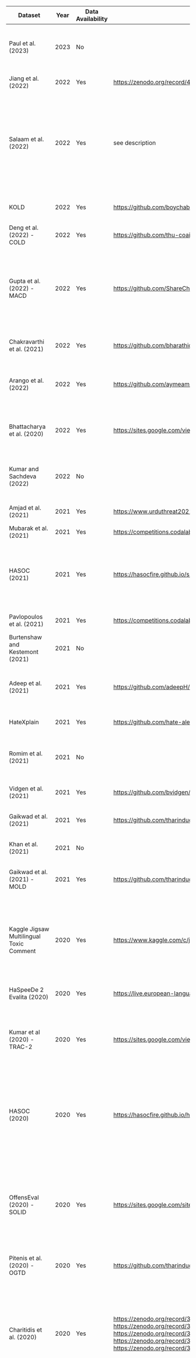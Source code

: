 |Dataset                                                                                                                                                           |Year|Data Availability                                                                                                                                                                           |Data Link                                                                       |Paper Name|Citation                                                                                                                          |Abuse Type|Data Platform                                                                                                                 |Code-mixed?                                                 |# Instances|Language                                                                    |Language Family                           |Label                                                                                                                                                                                                                                                                                                                                   |
|------------------------------------------------------------------------------------------------------------------------------------------------------------------|----|--------------------------------------------------------------------------------------------------------------------------------------------------------------------------------------------|--------------------------------------------------------------------------------|----------|----------------------------------------------------------------------------------------------------------------------------------|----------|------------------------------------------------------------------------------------------------------------------------------|------------------------------------------------------------|-----------|----------------------------------------------------------------------------|------------------------------------------|----------------------------------------------------------------------------------------------------------------------------------------------------------------------------------------------------------------------------------------------------------------------------------------------------------------------------------------|
|Paul et al. (2023)                                                                                                                                                |2023|No                                                                                                                                                                                          |                                                                                |COVID-19 and cyberbullying: deep ensemble model to identify cyberbullying from code-switched languages during the pandemic|10                                                                                                                                |cyberbullying|Twitter                                                                                                                       |Yes                                                         |22000      |English, Hindi                                                              |Indo-European -> English, Indo-European -> Hindi|bully and nonbully                                                                                                                                                                                                                                                                                                                      |
|Jiang et al. (2022)                                                                                                                                               |2022|Yes                                                                                                                                                                                         |https://zenodo.org/record/4773875                                               |SWSR: A Chinese dataset and lexicon for online sexism detection|26                                                                                                                                |sexism/misogyny|Weibo                                                                                                                         |No                                                          |8969       |Chinese                                                                     |Sino-Tibetan -> Chinese                   |sexist, non-sexist                                                                                                                                                                                                                                                                                                                      |
|Salaam et al. (2022)                                                                                                                                              |2022|Yes                                                                                                                                                                                         |see description                                                                 |Offensive Content Detection via Synthetic Code-Switched Text|0                                                                                                                                 |offensive |-                                                                                                                             |Yes                                                         |37221      |English, French, German, Spanish                                            |Indo-European -> English, Indo-European -> Italic -> French, Indo-European -> Spanish, Indo-European->Germanic|offensive or not                                                                                                                                                                                                                                                                                                                        |
|KOLD                                                                                                                                                              |2022|Yes                                                                                                                                                                                         |https://github.com/boychaboy/KOLD                                               |KOLD: Korean Offensive Language Dataset|1                                                                                                                                 |offensive |NAVER news, Youtube                                                                                                           |No                                                          |40429      |Korean                                                                      |Koreanic -> Korean                        |Offensive/Not  if Offensive → Untargeted (UNT)/Individual (IND)/Group (GRP)/Others (OTH)               if GRP → Gender & Sexual Orientation/Race, Ethnicity & Nationality/Political         Affiliation/Religion/Miscellaneous                                                                                                          |
|Deng et al. (2022) - COLD                                                                                                                                         |2022|Yes                                                                                                                                                                                         |https://github.com/thu-coai/COLDataset                                          |COLD: A Benchmark for Chinese Offensive Language Detection|13                                                                                                                                |offensive |Weibo, Zhihu                                                                                                                  |No                                                          |37480      |Chinese                                                                     |Sino-Tibetan -> Chinese                   |binary offensive label fine-grained level with four categories: attacking individuals, attacking groups, anti-bias and other non-offensive.                                                                                                                                                                                             |
|Gupta et al. (2022) - MACD                                                                                                                                        |2022|Yes                                                                                                                                                                                         |https://github.com/ShareChatAI/MACD                                             |MACD: MultilingualMultilingual Abusive Comment Detection at Scale for Indic Languages|0                                                                                                                                 |abusive   |ShareChat                                                                                                                     |Yes                                                         |92881      |Hindi, Kannada, Malayalam, Tamil, Telugu                                    |Dravidian -> Kannada, Dravidian -> Malayalam, Dravidian -> Tamil, Dravidian -> Telugu, Indo-European -> Hindi|binary labels (abusive and non-abusive) representing                                                                                                                                                                                                                                                                                    |
|Chakravarthi et al. (2021)                                                                                                                                        |2022|Yes                                                                                                                                                                                         |https://github.com/bharathichezhiyan/DravidianCodeMix-Dataset                   |DravidianCodeMix: sentiment analysis and offensive language identification dataset for Dravidian languages in code-mixed text|36                                                                                                                                |offensive |Youtube                                                                                                                       |Yes                                                         |60000      |Dravidian                                                                   |Dravidian -> Tamil                        |Not Offensive Offensive Untargeted Offensive Targeted Individual Offensive Targeted Group Offensive Targeted Other Not in indented language (: If the comment is not in the intended language)                                                                                                                                          |
|Arango et al. (2022)                                                                                                                                              |2022|Yes                                                                                                                                                                                         |https://github.com/aymeam/Datasets-for-Hate-Speech-Detection                    |Multilingual Resources for Offensive Language Detection|3                                                                                                                                 |offensive |Twitter                                                                                                                       |No                                                          |9834       |Spanish                                                                     |Indo-European -> Spanish                  |Some of the labels in the final dataset encompass different types of offensive content → hate speech, unintended profanity/vulgarity, insult/appellation, intentional profanity/vulgarity The other labels are not directly related to the offensive phenomenon, but help contextualize the messages and generalize the dataset.        |
|Bhattacharya et al. (2020)                                                                                                                                        |2022|Yes                                                                                                                                                                                         |https://sites.google.com/view/trac2/shared-task                                 |Developing a Multilingual Annotated Corpus of Misogyny and Aggression|66                                                                                                                                |aggressiveness, sexism/misogyny|Youtube                                                                                                                       |No                                                          |25000      |Bangla, Hindi                                                               |Indo-European -> Bangali, Indo-European -> Hindi|aggression (overtly aggressive, covertly aggressive, and non-aggressive) misogyny (gendered and non-gendered)                                                                                                                                                                                                                           |
|Kumar and Sachdeva (2022)                                                                                                                                         |2022|No                                                                                                                                                                                          |                                                                                |Multi-input integrative learning using deep neural networks and transfer learning for cyberbullying detection in real-time code-mix data|35                                                                                                                                |cyberbullying|Facebook, Twitter                                                                                                             |Yes                                                         |6500       |English, Hindi                                                              |Indo-European -> English, Indo-European -> Hindi|cyberbullying and non-bullying                                                                                                                                                                                                                                                                                                          |
|Amjad et al. (2021)                                                                                                                                               |2021|Yes                                                                                                                                                                                         |https://www.urduthreat2021.cicling.org/                                         |UrduThreat@ FIRE2021: Shared Track on Abusive Threat Identification in Urdu|20                                                                                                                                |abusive   |Twitter                                                                                                                       |No                                                          |8400       |Urdu                                                                        |Indo-European -> Urdu                     |Two dataset:  one →abusive/non abusive  another → Threatening and Non-Threatening                                                                                                                                                                                                                                                       |
|Mubarak et al. (2021)                                                                                                                                             |2021|Yes                                                                                                                                                                                         |https://competitions.codalab.org/competitions/22825                             |Arabic Offensive Language on Twitter: Analysis and Experiments|119                                                                                                                               |offensive |Twitter                                                                                                                       |No                                                          |10000      |Arabic                                                                      |Afro-Asiatic -> Arabic                    |Offensive / Clean  if Offensive → Vulgar/ Heat Speech                                                                                                                                                                                                                                                                                   |
|HASOC (2021)                                                                                                                                                      |2021|Yes                                                                                                                                                                                         |https://hasocfire.github.io/submission/leaderboard.html                         |Overview of the HASOC Subtrack at FIRE 2021: Hate Speech and Offensive Content Identification in English and Indo-Aryan Languages and Conversational Hate Speech|94                                                                                                                                |hate speech, offensive|Twitter                                                                                                                       |No                                                          |13755      |English, Hindi, Marathi                                                     |Indo-European -> English, Indo-European -> Hindi, Indo-European -> Indo-Iranian -> Marathi|Task A : HOF - Hate and Offensive / NOT - Non Hate-Offensive  Task B → fine-grained classification for task A if HOF                HATE - Hate speech                OFFN - Offensive                PRFN - Profane                                                                                                                    |
|Pavlopoulos et al. (2021)                                                                                                                                         |2021|Yes                                                                                                                                                                                         |https://competitions.codalab.org/competitions/25623                             |SemEval-2021 Task 5: Toxic Spans Detection|92                                                                                                                                |toxic     |Civil Comments                                                                                                                |No                                                          |10629      |English                                                                     |Indo-European -> English                  |toxic or not if toxic →insult, threat, profanity                                                                                                                                                                                                                                                                                        |
|Burtenshaw and Kestemont (2021)                                                                                                                                   |2021|No                                                                                                                                                                                          |                                                                                |A Dutch Dataset for Cross-lingual Multilabel Toxicity Detection|2                                                                                                                                 |toxic     |Ask.fm                                                                                                                        |No                                                          |10189      |Dutch                                                                       |Indo-European -> Dutch                    |TOXICITY SEVERE_TOXICITY IDENTITY_ATTACK INSULT PROFANITY THREAT                                                                                                                                                                                                                                                                        |
|Adeep et al. (2021)                                                                                                                                               |2021|Yes                                                                                                                                                                                         |https://github.com/adeepH/Dravidian-OLI                                         |Offensive Language Identification in Low-resourced Code-mixed Dravidian languages using Pseudo-labeling|22                                                                                                                                |offensive |Youtube                                                                                                                       |Yes                                                         |71691      |Kannada, Malayalam, Tamil                                                   |Dravidian -> Kannada, Dravidian -> Malayalam, Dravidian -> Tamil|Not-Offensive (NO) Offensive-Targeted-Insult-Individual OTI): Offensive-Targeted-Insult-Group (OTG) Offensive-Targeted-Insult-Other (OTO) Offensive-Untargeted (OU) Others                                                                                                                                                              |
|HateXplain                                                                                                                                                        |2021|Yes                                                                                                                                                                                         |https://github.com/hate-alert/HateXplain                                        |HateXplain: A Benchmark Dataset for Explainable Hate Speech Detection|269                                                                                                                               |hate speech|Gab, Twitter                                                                                                                  |No                                                          |20148      |English                                                                     |Indo-European -> English                  |hateful/offensive/normal                                                                                                                                                                                                                                                                                                                |
|Romim et al. (2021)                                                                                                                                               |2021|No                                                                                                                                                                                          |                                                                                |Hate Speech detection in the Bengali language: A dataset and its baseline evaluation|46                                                                                                                                |hate speech|Facebook, Youtube                                                                                                             |No                                                          |30000      |Bengali                                                                     |Indo-European -> Bangali                  |Sports  → (Hate speech /Not hate speech)  Entertainment → (Hate speech /Not hate speech)  Crime → (Hate speech /Not hate speech)  Religion → (Hate speech /Not hate speech)  Politics → (Hate speech /Not hate speech)  Celebrity → (Hate speech /Not hate speech)  Meme, TikTok and others → (Hate speech /Not hate speech)            |
|Vidgen et al. (2021)                                                                                                                                              |2021|Yes                                                                                                                                                                                         |https://github.com/bvidgen/Dynamically-Generated-Hate-Speech-Dataset            |Learning from the Worst: Dynamically Generated Datasets to Improve Online Hate Detection|92                                                                                                                                |hate speech|open-source platform                                                                                                          |No                                                          |41255      |English                                                                     |Indo-European -> English                  |Hate / Not Hate if Hate → Not given/Animosity/Dehumanization/Derogation/Support/Threatening                                                                                                                                                                                                                                             |
|Gaikwad et al. (2021)                                                                                                                                             |2021|Yes                                                                                                                                                                                         |https://github.com/tharindudr/MOLD                                              |Cross-lingual Offensive Language Identification for Low Resource Languages: The Case of Marathi|44                                                                                                                                |offensive |Twitter                                                                                                                       |No                                                          |2499       |Marathi                                                                     |Indo-European -> Indo-Iranian -> Marathi  |offensive (OFF)/ non-offensive (NOT) if OFF → targeted insult or thread                untargeted profanity Offensive language target identification: individual vs. group vs. other                                                                                                                                                    |
|Khan et al. (2021)                                                                                                                                                |2021|No                                                                                                                                                                                          |                                                                                |Hate Speech Detection in Roman Urdu|28                                                                                                                                |hate speech, offensive|Twitter                                                                                                                       |No                                                          |5000       |Roman Urdu                                                                  |Indo-European -> Roman Urdu               |Neutral/Hate Speech/Offensive                                                                                                                                                                                                                                                                                                           |
|Gaikwad et al. (2021) - MOLD                                                                                                                                      |2021|Yes                                                                                                                                                                                         |https://github.com/tharindudr/MOLD                                              |          |39                                                                                                                                |offensive |Twitter                                                                                                                       |No                                                          |2500       |Marathi                                                                     |Indo-European -> Indo-Iranian -> Marathi  |Level A: Offensive language identification: offensive (OFF) vs. non-offensive (NOT)  Level B: Categorization of offensive language: targeted insult or thread vs. untargeted profanity.  Level C: Offensive language target identification: individual vs. group vs. other.                                                             |
|Kaggle Jigsaw Multilingual Toxic Comment                                                                                                                          |2020|Yes                                                                                                                                                                                         |https://www.kaggle.com/c/jigsaw-multilingual-toxic-comment-classification       |          |                                                                                                                                  |toxic     |Civil Comments, Wikipedia                                                                                                     |No                                                          |2171829    |English, Portuguese, Spanish, Turkish                                       |Indo-European -> English, Indo-European -> Portuguese, Indo-European -> Spanish, Turkic -> Turkish|toxic comment • toxic • severe_toxic • obscene • threat • insult • identity_hate  unintened bias • severe_toxicity • obscene • threat • insult • identity_attack • sexual_explicit                                                                                                                                                      |
|HaSpeeDe 2 Evalita (2020)                                                                                                                                         |2020|Yes                                                                                                                                                                                         |https://live.european-language-grid.eu/catalogue/corpus/7498                    |HaSpeeDe 2 @ EVALITA2020: Overview of the EVALITA 2020 Hate Speech Detection Task|56                                                                                                                                |hate speech|Twitter                                                                                                                       |No                                                          |12081      |Italian                                                                     |Indo-European -> Italian                  |Hate Speech (binary) Stereotype (binary) Nominal Utterances (binary)                                                                                                                                                                                                                                                                    |
|Kumar et al (2020) - TRAC-2                                                                                                                                       |2020|Yes                                                                                                                                                                                         |https://sites.google.com/view/trac2/shared-task                                 |https://aclanthology.org/2020.trac-1.1.pdf|109                                                                                                                               |aggressiveness|Youtube                                                                                                                       |No                                                          |15000      |Bengali, English, Hindi                                                     |Indo-European -> Bangali, Indo-European -> English, Indo-European -> Hindi|Task A Overtly Aggressive (OAG) Covertly Aggressive (CAG) Non-Aggressive (NAG) Task B gendered (GEN) non-gendered (NGEN)                                                                                                                                                                                                                |
|HASOC (2020)                                                                                                                                                      |2020|Yes                                                                                                                                                                                         |https://hasocfire.github.io/hasoc/2020/dataset.html                             |Overview of the HASOC Track at FIRE 2020: Hate Speech and Offensive Language Identification in Tamil, Malayalam, Hindi, English and German|122                                                                                                                               |offensive |Twitter, Youtube                                                                                                              |Yes                                                         |15047      |English, German, Hindi, Malayalam, Tamil                                    |Dravidian -> Malayalam, Dravidian -> Tamil, Indo-European -> English, Indo-European -> Hindi, Indo-European->Germanic|NOT: Non Hate-Offensive HOF: Hate and Offensive if HOF → HATE: Hate speech/ OFFN: Offensive/PRFN: Profane                                                                                                                                                                                                                               |
|OffensEval (2020) - SOLID                                                                                                                                         |2020|Yes                                                                                                                                                                                         |https://sites.google.com/site/offensevalsharedtask/home                         |https://aclanthology.org/2020.semeval-1.188.pdf|399                                                                                                                               |offensive |Twitter                                                                                                                       |No                                                          |9000000    |Arabic, Danish, English, Greek, Turkish                                     |Afro-Asiatic -> Arabic, Indo-European -> Danish, Indo-European -> English, Indo-European -> Greek, Turkic -> Turkish|A: Offensive Language Detection(offensive/ not offensive) B: Categorization of Offensive Language (Is the offensive text targeted (TIN) or untargeted (UNT)) C: Offensive Language Target Identification(individual/group/other)                                                                                                        |
|Pitenis et al. (2020) - OGTD                                                                                                                                      |2020|Yes                                                                                                                                                                                         |https://github.com/tharindudr/aggression-detection-greek                        |Offensive Language Identification in Greek|126                                                                                                                               |offensive |Twitter                                                                                                                       |No                                                          |4779       |Greek                                                                       |Indo-European -> Greek                    |offensive (binary)                                                                                                                                                                                                                                                                                                                      |
|Charitidis et al. (2020)                                                                                                                                          |2020|Yes                                                                                                                                                                                         |https://zenodo.org/record/3520152#.XcL0OnUzY5k https://zenodo.org/record/3520156#.XcL04XUzY5k  https://zenodo.org/record/3520148#.XcL04XUzY5k  https://zenodo.org/record/3520150#.XcL1C3UzY5k  https://zenodo.org/record/3520157#.XcL1G3UzY5k|Towards countering hate speech against journalists on social media|40                                                                                                                                |hate speech|Twitter                                                                                                                       |No                                                          |264035     |English, French, German, Greek, Spanish                                     |Indo-European -> English, Indo-European -> Greek, Indo-European -> Italic -> French, Indo-European -> Spanish, Indo-European->Germanic|Hate Positive /Negative                                                                                                                                                                                                                                                                                                                 |
|XHATE-999                                                                                                                                                         |2020|Yes                                                                                                                                                                                         |https://github.com/codogogo/xhate                                               |https://aclanthology.org/2020.coling-main.559.pdf|49                                                                                                                                |abusive, hate speech|Facebook, Fox news, Twitter, Wikipedia                                                                                        |No                                                          |109955     |Albanian, Croatian, English, German, Russian, Turkish                       |Indo-European -> Albanian, Indo-European -> Croatian, Indo-European -> English, Indo-European -> Russian, Indo-European->Germanic, Turkic -> Turkish|abusive vs. non-abusive                                                                                                                                                                                                                                                                                                                 |
|Shekhar et al. (2020)                                                                                                                                             |2020|No                                                                                                                                                                                          |                                                                                |Automating News Comment Moderation with Limited Resources: Benchmarking in Croatian and Estonian|12                                                                                                                                |offensive |24sata, Eesti Ekspress, Veˇcernji List                                                                                        |No                                                          |62600000   |Croatian, Estonian                                                          |Indo-European -> Croatian, Uralic -> Estonian|Disallowed content, Threats, Hate speech, Obscenity, Deception & trolling, Vulgarity, Language, Abuse                                                                                                                                                                                                                                   |
|Akhter et al. (2020)                                                                                                                                              |2020|Yes                                                                                                                                                                                         |https://github.com/pervezbcs/Urdu-Abusive-Dataset                               |Automatic Detection of Offensive Language for Urdu and Roman Urdu|52                                                                                                                                |abusive, offensive|Youtube                                                                                                                       |No                                                          |12171      |Roman Urdu, Urdu                                                            |Indo-European -> Urdu                     |Binary  offensive /non offensive                                                                                                                                                                                                                                                                                                        |
|Kaggle Korean Hate Speech Dataset                                                                                                                                 |2020|Yes                                                                                                                                                                                         |https://www.kaggle.com/datasets/captainnemo9292/korean-hate-speech-dataset      |          |                                                                                                                                  |hate speech|alt-right website                                                                                                             |No                                                          |189995     |Korean                                                                      |Koreanic -> Korean                        |0 for hate speech, 1 for normal                                                                                                                                                                                                                                                                                                         |
|Rizwan et al. (2020)                                                                                                                                              |2020|Yes                                                                                                                                                                                         |https://paperswithcode.com/dataset/rushold                                      |Hate speech and offensive language detection in Roman Urdu|45                                                                                                                                |hate speech, offensive|Twitter                                                                                                                       |No                                                          |10012      |Roman Urdu                                                                  |Indo-European -> Roman Urdu               |1) Abusive/Offensive 2)Profane 3) Sexism 4) Religious 5) Neutral                                                                                                                                                                                                                                                                        |
|Kennedy et al. (2020)                                                                                                                                             |2020|Yes                                                                                                                                                                                         |https://github.com/BrendanKennedy/contextualizing-hate-speech-models-with-explanations|Contextualizing Hate Speech Classifiers with Post-hoc Explanation|118                                                                                                                               |hate speech|Gab                                                                                                                           |No                                                          |27655      |English                                                                     |Indo-European -> English                  |Hate (binary)                                                                                                                                                                                                                                                                                                                           |
|Çöltekin (2020)                                                                                                                                                   |2020|Yes                                                                                                                                                                                         |https://coltekin.github.io/offensive-turkish/                                   |A Corpus of Turkish Offensive Language on Social Media|125                                                                                                                               |offensive |Twitter                                                                                                                       |No                                                          |36232      |Turkish                                                                     |Turkic -> Turkish                         |offensive/Not offensive  if offensive → Non target/target                        if target → group/ individual /other                                                                                                                                                                                                                   |
|Sigurbergsson and Derczynski (2020)                                                                                                                               |2020|Yes                                                                                                                                                                                         |https://paperswithcode.com/dataset/dkhate                                       |Offensive Language and Hate Speech Detection for Danish|145                                                                                                                               |abusive, offensive|Facebook, Reddit, Twitter                                                                                                     |No                                                          |3600       |Danish                                                                      |Indo-European -> Danish                   |Offensive language → NOT OFF If OFF→ Automatic categorization of offensive language types→Targeted Insult (TIN) /Untargeted (UNT) if TIN → Individual group or other                                                                                                                                                                    |
|Adeep et al. (2020)?                                                                                                                                              |2020|No                                                                                                                                                                                          |                                                                                |KanCMD: Kannada CodeMixed Dataset for Sentiment Analysis and Offensive Language Detection|95                                                                                                                                |offensive |Youtube                                                                                                                       |Yes                                                         |7671       |Kannada                                                                     |Dravidian -> Tamil                        |Sentiment Analysis: Positive state/ Negative state/ Mixed feelings/ Neutral state/ Not in intended language  Offensive Language Identification: Not Offensive/Offensive Untargeted/Offensive Targeted Individual/Offensive Targeted Group/ Offensive Targeted Other/  Not in intended language                                          |
|Kaggle Russian Language Toxic Comments Dataset                                                                                                                    |2019|Yes                                                                                                                                                                                         |https://www.kaggle.com/datasets/blackmoon/russian-language-toxic-comments       |Kaggle Russian Language Toxic Comments Dataset|                                                                                                                                  |toxic     |2ch                                                                                                                           |No                                                          |14412      |Russian                                                                     |Indo-European -> Russian                  |toxic or non-toxic                                                                                                                                                                                                                                                                                                                      |
|GermEval (2019)                                                                                                                                                   |2019|Yes                                                                                                                                                                                         |https://fz.h-da.de/iggsa/data                                                   |Overview of GermEval Task 2, 2019 shared task on the identification of offensive language|100                                                                                                                               |offensive |Twitter                                                                                                                       |No                                                          |7025       |German                                                                      |Indo-European->Germanic                   |OTHER OFFENSE → ABUSE/INSULT/PROFANITY/OTHER                                                                                                                                                                                                                                                                                            |
|OffensEval (2019) - OLID                                                                                                                                          |2019|Yes                                                                                                                                                                                         |https://aclanthology.org/N19-1144/                                              |SemEval-2019 Task 6: Identifying and Categorizing Offensive Language in Social Media (OffensEval) / Predicting the Type and Target of Offensive Posts in Social Media|664                                                                                                                               |offensive |Twitter                                                                                                                       |No                                                          |14000      |English                                                                     |Indo-European -> English                  |a: Offensive Language Detection (binary) b: Categorization of Offensive Language (Targeted Insult/untargeted) c: Offensive Language Target Identification (individual/group)                                                                                                                                                            |
|PolEval (2019)                                                                                                                                                    |2019|Yes                                                                                                                                                                                         |https://github.com/ptaszynski/cyberbullying-Polish                              |Results of the PolEval 2019 Shared Task 6 : first dataset and Open Shared Task for automatic cyberbullying detection in Polish Twitter|13                                                                                                                                |cyberbullying, toxic|Twitter                                                                                                                       |No                                                          |11041      |Polish                                                                      |Indo-European -> Polish                   |Not harmful harmful → cyberbullying                    hate-speech                   other harmful                                                                                                                                                                                                                                      |
|HASOC (2019)                                                                                                                                                      |2019|Yes                                                                                                                                                                                         |https://hasocfire.github.io/hasoc/2019/dataset.html                             |Overview of the HASOC track at FIRE 2019: Hate Speech and Offensive Content Identification in Indo-European Languages|69                                                                                                                                |hate speech, offensive|Facebook, Twitter                                                                                                             |No                                                          |17657      |English, German, Hindi                                                      |Indo-European -> English, Indo-European -> Hindi, Indo-European->Germanic|1. SUB-TASK A: classification of Hate Speech (HOF) and non-offensive content. → (NOT) Non Hate-Offensive/(HOF) Hate and Offensive 2. SUB-TASK B: If the post is HOF, sub-task B is used to identify the type of hate.→ (HATE) Hate speech/(OFFN) Offensive/(PRFN) Profane 3. SUB-TASK C: it decides the target of the post.→ Targeted Insult (TIN)/Untargeted (UNT)|
|HatEval (2019)                                                                                                                                                    |2019|Yes                                                                                                                                                                                         |http://hatespeech.di.unito.it/hateval.html                                      |          |723                                                                                                                               |aggressiveness, hate speech|Twitter                                                                                                                       |No                                                          |19600      |English, Spanish                                                            |Indo-European -> English, Indo-European -> Spanish|Hate speech (binary);  Target Range(TR) - generic or individual;  Aggressiveness (binary)                                                                                                                                                                                                                                               |
|FRENK (2021)                                                                                                                                                      |2019|No                                                                                                                                                                                          |                                                                                |The FRENK Datasets of Socially Unacceptable Discourse in Slovene and English|33                                                                                                                                |offensive |Facebook                                                                                                                      |Yes                                                         |22877      |English, Slovene                                                            |Indo-European -> English, Indo-European -> Slovene|Is this SUD aimed at someone’s background?          YES: Are there elements of violence?                    YES: background, violence                    NO: background, offensive speech          NO: Is this SUD aimed towards individuals or other groups?                 YES: Are there elements of violence?                         YES: other, threat                         NO: other, offensive speech                 NO: Is the speech unacceptable?                        YES: inappropriate speech                         NO: acceptable speech  Acceptable  Background, violence  Background, offensive  Other, offensive  Other, offensive |
|Arata (2019)                                                                                                                                                      |2019|No                                                                                                                                                                                          |                                                                                |Study on change of detection accuracy over time in cyberbullying detection|                                                                                                                                  |cyberbullying|Twitter                                                                                                                       |No                                                          |4096       |Japanese                                                                    |Japonic -> Japanese                       |1,0                                                                                                                                                                                                                                                                                                                                     |
|Arango et al. (2019)                                                                                                                                              |2019|Yes                                                                                                                                                                                         |https://github.com/aymeam/User_distribution_experiments                         |Hate Speech Detection is Not as Easy as You May Think: A Closer Look at Model Validation|170                                                                                                                               |hate speech|Twitter                                                                                                                       |No                                                          |14949      |English                                                                     |Indo-European -> English                  |                                                                                                                                                                                                                                                                                                                                        |
|Ibrohim and Budi (2019)                                                                                                                                           |2019|Yes                                                                                                                                                                                         |https://github.com/okkyibrohim/id-multi-label-hate-speech-and-abusive-language-detection|Multi-label Hate Speech and Abusive Language Detection in Indonesian Twitter|167                                                                                                                               |abusive, hate speech|Twitter                                                                                                                       |No                                                          |5561       |Indonesian                                                                  |Austronesian -> Indonesian                |• HS : hate speech label; • Abusive : abusive language label; • HS_Individual : hate speech targeted to an individual; • HS_Group : hate speech targeted to a group; • HS_Religion : hate speech related to religion/creed; • HS_Race : hate speech related to race/ethnicity; • HS_Physical : hate speech related to physical/disability; • HS_Gender : hate speech related to gender/sexual orientation; • HS_Gender : hate related to other invective/slander; • HS_Weak : weak hate speech; • HS_Moderate : moderate hate speech; • HS_Strong : strong hate speech.|
|Mulki et al. (2019)                                                                                                                                               |2019|No                                                                                                                                                                                          |                                                                                |https://aclanthology.org/W19-3512.pdf|118                                                                                                                               |abusive, hate speech, toxic|Twitter                                                                                                                       |No                                                          |5846       |Arabic                                                                      |Afro-Asiatic -> Arabic                    |Normal/Abusive/Hate                                                                                                                                                                                                                                                                                                                     |
|Pereira-Kohatsu et al. (2019)                                                                                                                                     |2019|Yes                                                                                                                                                                                         |https://zenodo.org/record/2592149                                               |Detecting and Monitoring Hate Speech in Twitter|79                                                                                                                                |hate speech|Twitter                                                                                                                       |No                                                          |6000       |Spanish                                                                     |Indo-European -> Spanish                  |                                                                                                                                                                                                                                                                                                                                        |
|Fortuna et al. (2019)                                                                                                                                             |2019|Yes                                                                                                                                                                                         |https://github.com/paulafortuna/SemEval_2019_public                             |A Hierarchically-Labeled Portuguese Hate Speech Dataset|80                                                                                                                                |hate speech, offensive|Twitter                                                                                                                       |No                                                          |5668       |Portuguese                                                                  |Indo-European -> Portuguese               |Hate/Non Hate → non expert if Hate → then expert annotated with 81 hate categories                                                                                                                                                                                                                                                      |
|Chung et al. (2019) - CONAN                                                                                                                                       |2019|Yes                                                                                                                                                                                         |https://github.com/marcoguerini/CONAN                                           |CONAN - COunter NArratives through Nichesourcing: a Multilingual Dataset of Responses to Fight Online Hate Speech|136                                                                                                                               |hate speech|Twitter                                                                                                                       |No                                                          |4078       |English, French, Italian                                                    |Indo-European -> English, Indo-European -> Italian, Indo-European -> Italic -> French|CULTURE, criticizing Islamic culture or particular aspects such as religious events or clothes; ECONOMICS, hate statements about Muslims taking European workplaces or not contributing economically to the society;  CRIMES, hate statements about Muslims committing actions against the law; RAPISM, a very frequent topic in hate speech, for this reason it has been isolated from the previous category;  TERRORISM, accusing Muslims of being terrorists, killers, preparing attacks;  WOMEN OPPRESSION, criticizing Muslims for their behavior against women; HISTORY, stating that we should hate Muslims because of historical events; OTHER/GENERIC, everything that does not fall|
|Ousidhoum et al. (2019)                                                                                                                                           |2019|Yes                                                                                                                                                                                         |https://github.com/HKUST-KnowComp/MLMA_hate_speech                              |          |190                                                                                                                               |hate speech|Twitter                                                                                                                       |No                                                          |13014      |Arabic, English, French                                                     |Afro-Asiatic -> Arabic, Indo-European -> English, Indo-European -> Italic -> French|1. Directness (binary) 2. Hostility       a. Abusive      b. hateful       c. Disrespectful      d. fearful       e. normal 3. Target     a. Origin     b. gender     c. sex orient     d. religion      e. disability     f. other 4. Group     a . Individual     b. other     c. women      d. specNeeds     e. African   5.annotator     a. Disgust      b. shock      c. anger     d. sadness     e. fear     f. confusion      g. Indifference |
|Chiril et al. (2019)                                                                                                                                              |2019|No                                                                                                                                                                                          |                                                                                |          |22                                                                                                                                |sexism/misogyny|Twitter                                                                                                                       |No                                                          |3085       |French                                                                      |Indo-European -> Italic -> French         |sexist or non sexist                                                                                                                                                                                                                                                                                                                    |
|Mathur et al. (2018) - HOT                                                                                                                                        |2018|Yes                                                                                                                                                                                         |www.github.com/pmathur5k10/ Hinglish-Offensive-Text-Classification              |Did you offend me? Classification of Offensive Tweets in Hinglish Language|95                                                                                                                                |abusive, hate speech, offensive|Twitter                                                                                                                       |No                                                          |17698      |English, Hindi                                                              |Indo-European -> English, Indo-European -> Hindi|Non-offensive Abusive Hate-inducing                                                                                                                                                                                                                                                                                                     |
|Kumar et al. (2018) - TRAC-1                                                                                                                                      |2018|Yes                                                                                                                                                                                         |https://sites.google.com/view/trac1/shared-task?authuser=0                      |https://aclanthology.org/L18-1226.pdf|149                                                                                                                               |aggressiveness|Facebook, Twitter                                                                                                             |Yes                                                         |39000      |English, Hindi                                                              |Indo-European -> English, Indo-European -> Hindi|1:Overtly Aggressive  2:Covertly Aggressive 3:Non Aggressive For 1 and 2: Discursive Role → attack/defend/Abet Discursive effect → Physical Threat, Sexual Aggression, Gendered Aggression, Racial Aggression, Communal Aggression, Casteist Aggression, Political Aggression, Geographical Aggression, General Non-threatening Aggression, Curse / abuse   |
|GermEval (2018)                                                                                                                                                   |2018|Yes                                                                                                                                                                                         |https://projects.cai.fbi.h-da.de/iggsa/                                         |          |287                                                                                                                               |hate speech, offensive|Twitter                                                                                                                       |No                                                          |8541       |German                                                                      |Indo-European->Germanic                   |offensive (binary) ABUSE INSULT PROFANITY OTHER other                                                                                                                                                                                                                                                                                   |
|HaSpeeDe Evalita (2018)                                                                                                                                           |2018|Yes                                                                                                                                                                                         |http://www.di.unito.it/~tutreeb/haspeede-evalita18/                             |          |173                                                                                                                               |hate speech|Facebook, Twitter                                                                                                             |No                                                          |4000       |Italian                                                                     |Indo-European -> English, Indo-European -> Italian|Hate speech (binary)                                                                                                                                                                                                                                                                                                                    |
|AMI IberEval                                                                                                                                                      |2018|Yes                                                                                                                                                                                         |https://sites.google.com/view/ibereval-2018                                     |Overview of the Task on Automatic Misogyny Identification at IberEval 2018|214                                                                                                                               |sexism/misogyny|Twitter                                                                                                                       |No                                                          |8115       |English, Spanish                                                            |Indo-European -> English, Indo-European -> Spanish|misogynous (binary) if misogynous →                       stereotype: denotes the category Stereotype & Objectification;                       dominance: denotes the category Dominance;                       derailing: denotes the category Derailing;                       sexual harassment: denotes the category Sexual Harassment & Threats of Violence;                       discredit: denotes the category Discredit      active: individual;    passive: generic|
|AMI Evalita (2018)                                                                                                                                                |2018|Yes                                                                                                                                                                                         |https://amievalita2018.wordpress.com/data/                                      |          |162                                                                                                                               |sexism/misogyny|Twitter                                                                                                                       |No                                                          |20000      |English, Italian                                                            |Indo-European -> English, Indo-European -> Italian|• Misogyny ( binary) • Misogynistic Category (Discredit, Derailing, Dominance, Sexual Harassment & Threats of Violence, Stereotype & Objectification) • Target (Active vs Passive)                                                                                                                                                      |
|Gibert et al. (2018)                                                                                                                                              |2018|Yes                                                                                                                                                                                         |https://github.com/Vicomtech/hate-speech-dataset                                |https://aclanthology.org/W18-5102.pdf|345                                                                                                                               |hate speech|Stormfront                                                                                                                    |No                                                          |10568      |English                                                                     |Indo-European -> English                  |Hate No hate  Skip → Sentences that are not written in English or that do not contain information as to be classified into HATE or NOHATE are given this label                                                                                                                                                                          |
|Ptaszynski et al. (2018)                                                                                                                                          |2018|No                                                                                                                                                                                          |                                                                                |Cyberbullying Detection -- Technical Report 2/2018, Department of Computer Science AGH, University of Science and Technology|19                                                                                                                                |cyberbullying|Formspring.me                                                                                                                 |No                                                          |12772      |English                                                                     |Indo-European -> English                  |0 – text certainly does not contain online violence; 1 – text certainly contains online violence; 2 – uncertain case                                                                                                                                                                                                                    |
|Alakrot et al. (2018)                                                                                                                                             |2018|Yes                                                                                                                                                                                         |https://onedrive.live.com/?authkey=%21ACDXj%5FZNcZPqzy0&id=6EF6951FBF8217F9%21105&cid=6EF6951FBF8217F9|Dataset Construction for the Detection of Anti-Social Behaviour in Online Communication in Arabic|66                                                                                                                                |abusive, offensive|Youtube                                                                                                                       |No                                                          |167549     |Arabic                                                                      |Afro-Asiatic -> Arabic                    |offensive as positive  inoffensive as negative                                                                                                                                                                                                                                                                                          |
|Bohra et al. (2018)                                                                                                                                               |2018|Yes                                                                                                                                                                                         |https://github.com/deepanshu1995/HateSpeech-Hindi-English-Code-Mixed-Social-Media-Text|https://aclanthology.org/W18-1105.pdf|207                                                                                                                               |hate speech|Twitter                                                                                                                       |Yes                                                         |4575       |English, Hindi                                                              |Indo-European -> English, Indo-European -> Hindi|Hate Speech Normal Speech                                                                                                                                                                                                                                                                                                               |
|ElSherief et al. (2018)                                                                                                                                           |2018|Yes                                                                                                                                                                                         |https://github.com/melsherief/hate_speech_icwsm18                               |Peer to Peer Hate: Hate Speech Instigators and Their Targets|165                                                                                                                               |hate speech|Twitter                                                                                                                       |No                                                          |27330      |English                                                                     |Indo-European -> English                  |Class, Sexual Orientation , Disability, Gender, Ethnicity), Nationality, Religion, Archaic                                                                                                                                                                                                                                              |
|Mathur et al (2018) - HEOT                                                                                                                                        |2018|No                                                                                                                                                                                          |                                                                                |          |147                                                                                                                               |offensive |Twitter                                                                                                                       |Yes                                                         |3679       |English, Hindi                                                              |Indo-European -> English, Indo-European -> Hindi|non-offensive, abusive and hate-speech                                                                                                                                                                                                                                                                                                  |
|Sanguinetti et al. (2018)                                                                                                                                         |2018|Yes                                                                                                                                                                                         |https://github.com/msang/hate-speech-corpus                                     |An Italian Twitter Corpus of Hate Speech against Immigrants|192                                                                                                                               |aggressiveness, hate speech, offensive|Twitter                                                                                                                       |No                                                          |6000       |Italian                                                                     |Indo-European -> Italian                  |hate speech: no - yes   —> intensity: 0 - 1 - 2 - 3 - 4 aggressiveness: no - weak - strong offensiveness: no - weak - strong irony: no - yes stereotype: no - yes                                                                                                                                                                       |
|Founta et al. (2018)                                                                                                                                              |2018|Yes                                                                                                                                                                                         |https://github.com/ENCASEH2020/hatespeech-twitter                               |Large Scale Crowdsourcing and Characterization of Twitter Abusive Behavior|540                                                                                                                               |abusive, hate speech|Twitter                                                                                                                       |No                                                          |80000      |English                                                                     |Indo-European -> English                  |Abusive, Hateful, Normal, Spam                                                                                                                                                                                                                                                                                                          |
|Golbeck et al. (2017)                                                                                                                                             |2017|Yes                                                                                                                                                                                         |                                                                                |          |57                                                                                                                                |harassment, offensive, racism, sexism/misogyny|Block Together, Twitter                                                                                                       |No                                                          |35000      |English                                                                     |Indo-European -> English                  |H - harassing, N - non-harassing                                                                                                                                                                                                                                                                                                        |
|Devyatkin et al. (2017)                                                                                                                                           |2017|No                                                                                                                                                                                          |                                                                                |Exploring linguistic features for extremist texts detection (on the material of Russian-speaking illegal texts)|27                                                                                                                                |offensive |Twitter                                                                                                                       |No                                                          |493        |Russian                                                                     |Indo-European -> Russian                  |terrorism, ideological texts, religious hatred, separatism, nationalism, aggression, calls for insurgency, fascism                                                                                                                                                                                                                      |
|Gao and Huang (2017)                                                                                                                                              |2017|Yes                                                                                                                                                                                         |https://github.com/sjtuprog/fox-news-comments                                   |https://doi.org/10.26615/978-954-452-049-6_036|220                                                                                                                               |hate speech|Fox news                                                                                                                      |No                                                          |1528       |English                                                                     |Indo-European -> English                  |Hateful speech (yes or no)                                                                                                                                                                                                                                                                                                              |
|Wulczyn et al (2017)                                                                                                                                              |2017|Yes                                                                                                                                                                                         |https://github.com/ewulczyn/wiki-detox/tree/master/src/data_generation          |Ex Machina: Personal Attacks Seen at Scale|743                                                                                                                               |offensive |Wikipedia                                                                                                                     |No                                                          |115737     |English                                                                     |Indo-European -> English                  |empirical distribution (ED) one-hot (OH)                                                                                                                                                                                                                                                                                                |
|Pelle and Moreira (2017)                                                                                                                                          |2017|Yes                                                                                                                                                                                         |http://inf.ufrgs.br/ ̃rppelle/hatedetector                                      |Offensive comments in the Brazilian Web: a dataset and baseline results|77                                                                                                                                |hate speech, offensive|g1.globo.com                                                                                                                  |No                                                          |1250       |Portuguese                                                                  |Indo-European -> Portuguese               |offensive (yes/no) if yes → racism, sexism, homophobia, xenophobia, religious in-tolerance, or cursing                                                                                                                                                                                                                                  |
|Ross et al. (2017)                                                                                                                                                |2017|Yes                                                                                                                                                                                         |https://github.com/UCSM-DUE/                                                    |Measuring the Reliability of Hate Speech Annotations: The Case of the European Refugee Crisis|430                                                                                                                               |hate speech, offensive|Twitter                                                                                                                       |No                                                          |541        |German                                                                      |Indo-European->Germanic                   |Hate Speech (yes/no) Should it be banned from tweet (yes/no) How offensive 0 to 6 → anything 4 or higher it is offensive                                                                                                                                                                                                                |
|Alfina et al. (2017)                                                                                                                                              |2017|Yes                                                                                                                                                                                         |https://github.com/ialfina/id-hatespeech-detection                              |Hate speech detection in the Indonesian language: A dataset and preliminary study|177                                                                                                                               |hate speech|Twitter                                                                                                                       |No                                                          |713        |Indonesian                                                                  |Austronesian -> Indonesian                |Hate speech / Not Hate Speech                                                                                                                                                                                                                                                                                                           |
|Fortuna (2017)                                                                                                                                                    |2017|Yes                                                                                                                                                                                         |https://rdm.inesctec.pt/id/dataset/cs-2017-008#                                 |Automatic detection of hate speech in text: an overview of the topic and dataset annotation with hierarchical classes|49                                                                                                                                |hate speech|Twitter                                                                                                                       |No                                                          |5668       |Portuguese                                                                  |Indo-European -> Portuguese               |Hate Speech /none  If Hate → “Health”, “Homo-phobia”, “Ideology”, “Origin”, “Racism”, “Religion”, “Sexism” and “Other-lifestyle”                                                                                                                                                                                                        |
|Bretschneider and Peters (2017)                                                                                                                                   |2017|Yes                                                                                                                                                                                         |http://www.ub-web.de/research/                                                  |Detecting Offensive Statements towards Foreigners in Social Media|50                                                                                                                                |hate speech, offensive|Facebook                                                                                                                      |No                                                          |5836       |German                                                                      |Indo-European->Germanic                   |• the field "valence" represents the perceived severity     ◦ valence = 1: moderately offending     ◦ valence = 2: clearly to substantially offending • The field "target type" represents the target class     ◦ target_type = 1: no target at all     ◦ target_type = 2: foreigner or refugee     ◦ target_type = 3: politicians or government     ◦ target_type = 5: other target     ◦ target_type = 6: unknown target     ◦ target_type = 7: community of the Facebook page     ◦ target_type = 8: press|
|Davidson et al. (2017)                                                                                                                                            |2017|Yes                                                                                                                                                                                         |https://github.com/t-davidson/hate-speech-and-offensive-language                |          |2191                                                                                                                              |offensive |Twitter                                                                                                                       |No                                                          |24802      |English                                                                     |Indo-European -> English                  |hate speech, offensive but not hate speech, or neither offensive nor hate speech                                                                                                                                                                                                                                                        |
|Mubarak et al. (2017)                                                                                                                                             |2017|Yes                                                                                                                                                                                         |https://github.com/nuhaalbadi/Arabic_hatespeech                                 |https://aclanthology.org/W17-3008.pdf|265                                                                                                                               |abusive, hate speech, offensive|Twitter                                                                                                                       |No                                                          |32000      |Arabic                                                                      |Afro-Asiatic -> Arabic                    |obscene offensive clean                                                                                                                                                                                                                                                                                                                 |
|Waseem and Hovy (2016)                                                                                                                                            |2016|Yes                                                                                                                                                                                         |https://github.com/zeeraktalat/hatespeech                                       |https://aclanthology.org/N16-2013.pdf|1541                                                                                                                              |hate speech|Twitter                                                                                                                       |No                                                          |16914      |English                                                                     |Indo-European -> English                  |offensive                                                                                                                                                                                                                                                                                                                               |
|AMiCA                                                                                                                                                             |2015|No                                                                                                                                                                                          |                                                                                |Automatic detection and prevention of cyberbullying|100                                                                                                                               |cyberbullying|Ask.fm                                                                                                                        |No                                                          |85462      |Dutch                                                                       |Indo-European -> Dutch                    |harmfulness 0 → the post does not contain indications of cyberbullying.                      1 → the post contains indications of cyberbullying but not severe,                       2 →  serious indications of cyberbullying if 1 or 2 then              Threat/blackmail             Insult             Curse/exclusion             Defamation             Sexual talk             Defense             Encouragements to the harasser|
|Ptaszynski et al. (2010)                                                                                                                                          |2010|No                                                                                                                                                                                          |                                                                                |Machine Learning and Affect Analysis Against Cyber-Bullying|56                                                                                                                                |cyberbullying|informal web sites of Japanese secondary schools                                                                              |No                                                          |2999       |Japanese                                                                    |Japonic -> Japanese                       |valence (polarity) of emotions          positive emotion → harmful/non harmful           negative/positive emotion → harmful/non harmful           negative emotion → harmful/non harmful  activation of emotions          deactivated emotion → harmful/non harmful           moderately activated emotion→ harmful/non harmful           activated emotion→ harmful/non harmful    |
